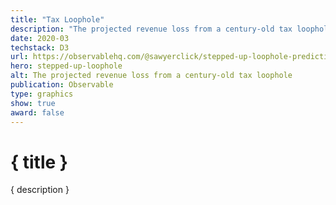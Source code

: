 ```yaml
---
title: "Tax Loophole"
description: "The projected revenue loss from a century-old tax loophole"
date: 2020-03
techstack: D3
url: https://observablehq.com/@sawyerclick/stepped-up-loophole-predictions
hero: stepped-up-loophole
alt: The projected revenue loss from a century-old tax loophole
publication: Observable
type: graphics
show: true
award: false
---
```


# { title }

{ description }
